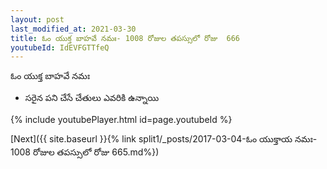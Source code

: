 ```yaml
---
layout: post
last_modified_at: 2021-03-30
title: ఓం యుక్త బాహవే నమః- 1008 రోజుల తపస్సులో రోజు  666
youtubeId: IdEVFGTTfeQ
---
```

 
 
 ఓం యుక్త బాహవే నమః  
 
 -  సరైన పని చేసే చేతులు ఎవరికి ఉన్నాయి 
 
  
 
  
 
 
 
 
 
 


{% include youtubePlayer.html id=page.youtubeId %}
 
[Next]({{ site.baseurl }}{% link  split1/_posts/2017-03-04-ఓం యుక్తాయ నమః- 1008 రోజుల తపస్సులో రోజు  665.md%})
 
